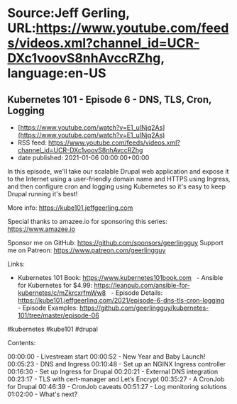 # Source:Jeff Gerling, URL:https://www.youtube.com/feeds/videos.xml?channel_id=UCR-DXc1voovS8nhAvccRZhg, language:en-US

## Kubernetes 101 - Episode 6 - DNS, TLS, Cron, Logging
 - [https://www.youtube.com/watch?v=E1_uINjq2As](https://www.youtube.com/watch?v=E1_uINjq2As)
 - RSS feed: https://www.youtube.com/feeds/videos.xml?channel_id=UCR-DXc1voovS8nhAvccRZhg
 - date published: 2021-01-06 00:00:00+00:00

In this episode, we'll take our scalable Drupal web application and expose it to the Internet using a user-friendly domain name and HTTPS using Ingress, and then configure cron and logging using Kubernetes so it's easy to keep Drupal running it's best!

More info: https://kube101.jeffgeerling.com

Special thanks to amazee.io for sponsoring this series: https://www.amazee.io

Sponsor me on GitHub: https://github.com/sponsors/geerlingguy
Support me on Patreon: https://www.patreon.com/geerlingguy

Links:

  - Kubernetes 101 Book: https://www.kubernetes101book.com
  - Ansible for Kubernetes for $4.99: https://leanpub.com/ansible-for-kubernetes/c/mZkrcxrfmWw8
  - Episode Details: https://kube101.jeffgeerling.com/2021/episode-6-dns-tls-cron-logging
  - Episode Examples: https://github.com/geerlingguy/kubernetes-101/tree/master/episode-06

#kubernetes #kube101 #drupal

Contents:

00:00:00 - Livestream start
00:00:52 - New Year and Baby Launch!
00:05:23 - DNS and Ingress
00:10:48 - Set up an NGINX Ingress controller
00:16:30 - Set up Ingress for Drupal
00:20:21 - External DNS integration
00:23:17 - TLS with cert-manager and Let’s Encrypt
00:35:27 - A CronJob for Drupal
00:46:39 - CronJob caveats
00:51:27 - Log monitoring solutions
01:02:00 - What's next?

